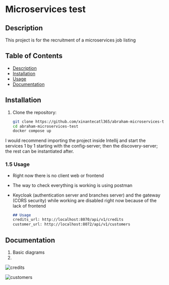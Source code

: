 # Microservices test 

## Description
This project is for the recruitment of a microservices job listing

## Table of Contents
- [Description](#description)
- [Installation](#installation)
- [Usage](#usage)
- [Documentation](#documentation)

## Installation
1. Clone the repository:
   ```bash
   git clone https://github.com/xinantecatl365/abraham-microservices-test.git
   cd abraham-microservices-test
   docker compose up
I would recommend importing the project inside Intellij and start the services 1 by 1 starting with the config-server; then the discovery-server; the rest can be instantiated after.


### 1.5 **Usage**
- Right now there is no client web or frontend
- The way to check everything is working is using postman
- Keycloak (authentication server and branches server) and the gateway (CORS security) while working are disabled right now because of the lack of frontend

   ```markdown
   ## Usage
   credits_url: http://localhost:8070/api/v1/credits
   customer_url: http://localhost:8072/api/v1/customers

## Documentation
1. Basic diagrams
2. 
![credits](https://drive.usercontent.google.com/download?id=180s7veU3d5Azx2PjL4ogHP75UBLk9GTz&export=download&authuser=0)

![customers](https://drive.usercontent.google.com/download?id=1FmK7qlqU7p75c6yDmvJ9gK3wWmBWqYpx&export=download&authuser=1&confirm=t&uuid=de9405aa-dd2d-4e08-89ec-cb995484ae6f&at=AN_67v3dkIobV8Y3UCONisJSeUhR:1729522486382)
